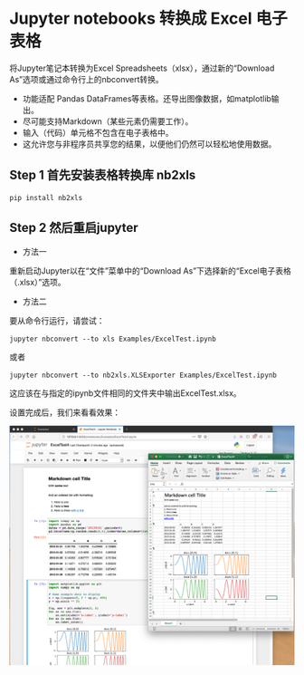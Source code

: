 # Jupyter notebooks 转换成 Excel 电子表格

将Jupyter笔记本转换为Excel Spreadsheets（xlsx），通过新的“Download As”选项或通过命令行上的nbconvert转换。

- 功能适配 Pandas DataFrames等表格。还导出图像数据，如matplotlib输出。
- 尽可能支持Markdown（某些元素仍需要工作）。
- 输入（代码）单元格不包含在电子表格中。
- 这允许您与非程序员共享您的结果，以便他们仍然可以轻松地使用数据。

## Step 1 首先安装表格转换库 nb2xls

```
pip install nb2xls
```

## Step 2 然后重启jupyter

- 方法一

重新启动Jupyter以在“文件”菜单中的“Download As”下选择新的“Excel电子表格（.xlsx）”选项。

- 方法二

要从命令行运行，请尝试：
```
jupyter nbconvert --to xls Examples/ExcelTest.ipynb
```
或者
```
jupyter nbconvert --to nb2xls.XLSExporter Examples/ExcelTest.ipynb
```
这应该在与指定的ipynb文件相同的文件夹中输出ExcelTest.xlsx。

设置完成后，我们来看看效果：

![](https://github.com/Hourout/Jupyter-Extra-Features/blob/master/image/Jupyter2Excel.png)
